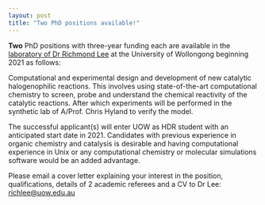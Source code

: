 ```yaml
---
layout: post
title: "Two PhD positions available!"
---
```


**Two** PhD positions with three-year funding each are available in the [laboratory of Dr Richmond Lee](https://scholars.uow.edu.au/display/richmond_lee) at the University of Wollongong beginning 2021 as follows:

Computational and experimental design and development of new catalytic halogenophilic reactions. This involves using state-of-the-art computational chemistry to screen, probe and understand the chemical reactivity of the catalytic reactions. After which experiments will be performed in the synthetic lab of A/Prof. Chris Hyland to verify the model. 

The successful applicant(s) will enter UOW as HDR student with an anticipated start date in 2021. Candidates with previous experience in organic chemistry and catalysis is desirable and having computational experience in Unix or any computational chemistry or molecular simulations software would be an added advantage. 

Please email a cover letter explaining your interest in the position, qualifications, details of 2 academic referees and a CV to Dr Lee: richlee@uow.edu.au 
